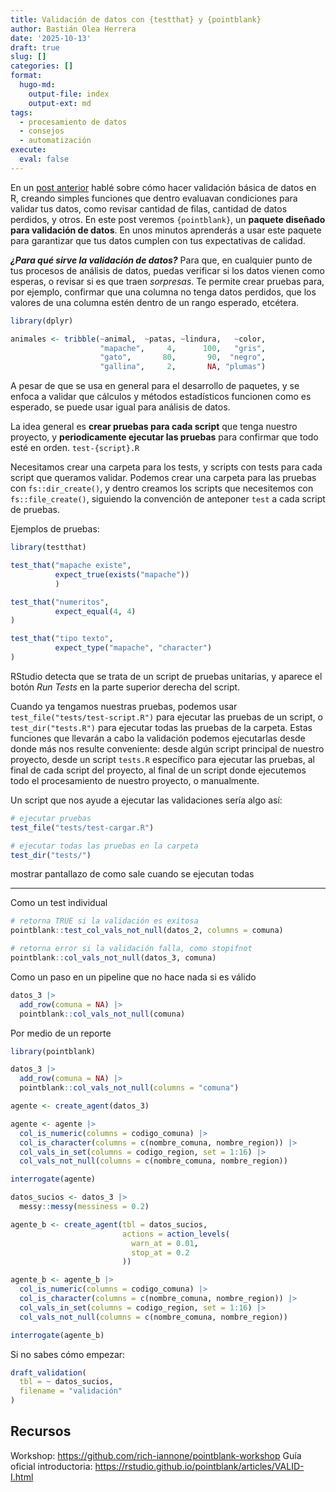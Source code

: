 ```yaml
---
title: Validación de datos con {testthat} y {pointblank}
author: Bastián Olea Herrera
date: '2025-10-13'
draft: true
slug: []
categories: []
format:
  hugo-md:
    output-file: index
    output-ext: md
tags:
  - procesamiento de datos
  - consejos
  - automatización
execute:
  eval: false
---
```



En un [post anterior](../../../blog/validacion_basica) hablé sobre cómo hacer validación básica de datos en R, creando simples funciones que dentro evaluavan condiciones para validar tus datos, como revisar cantidad de filas, cantidad de datos perdidos, y otros. En este post veremos `{pointblank}`, un **paquete diseñado para validación de datos**. En unos minutos aprenderás a usar este paquete para garantizar que tus datos cumplen con tus expectativas de calidad.

***¿Para qué sirve la validación de datos?*** Para que, en cualquier punto de tus procesos de análisis de datos, puedas verificar si los datos vienen como esperas, o revisar si es que traen *sorpresas*. Te permite crear pruebas para, por ejemplo, confirmar que una columna no tenga datos perdidos, que los valores de una columna estén dentro de un rango esperado, etcétera.

``` r
library(dplyr)

animales <- tribble(~animal,  ~patas, ~lindura,   ~color,
                    "mapache",     4,      100,   "gris",
                    "gato",       80,       90,  "negro",
                    "gallina",     2,       NA, "plumas")
```

A pesar de que se usa en general para el desarrollo de paquetes, y se enfoca a validar que cálculos y métodos estadísticos funcionen como es esperado, se puede usar igual para análisis de datos.

La idea general es **crear pruebas para cada script** que tenga nuestro proyecto, y **periodicamente ejecutar las pruebas** para confirmar que todo esté en orden.
`test-{script}.R`

Necesitamos crear una carpeta para los tests, y scripts con tests para cada script que queramos validar. Podemos crear una carpeta para las pruebas con `fs::dir_create()`, y dentro creamos los scripts que necesitemos con `fs::file_create()`, siguiendo la convención de anteponer `test` a cada script de pruebas.

Ejemplos de pruebas:

``` r
library(testthat)

test_that("mapache existe",
          expect_true(exists("mapache"))
          )

test_that("numeritos",
          expect_equal(4, 4)
)

test_that("tipo texto",
          expect_type("mapache", "character")
)
```

RStudio detecta que se trata de un script de pruebas unitarias, y aparece el botón *Run Tests* en la parte superior derecha del script.

Cuando ya tengamos nuestras pruebas, podemos usar `test_file("tests/test-script.R")` para ejecutar las pruebas de un script, o `test_dir("tests.R")` para ejecutar todas las pruebas de la carpeta. Estas funciones que llevarán a cabo la validación podemos ejecutarlas desde donde más nos resulte conveniente: desde algún script principal de nuestro proyecto, desde un script `tests.R` específico para ejecutar las pruebas, al final de cada script del proyecto, al final de un script donde ejecutemos todo el procesamiento de nuestro proyecto, o manualmente.

Un script que nos ayude a ejecutar las validaciones sería algo así:

``` r
# ejecutar pruebas
test_file("tests/test-cargar.R")

# ejecutar todas las pruebas en la carpeta
test_dir("tests/")
```

mostrar pantallazo de como sale cuando se ejecutan todas

------------------------------------------------------------------------

Como un test individual

``` r
# retorna TRUE si la validación es exitosa
pointblank::test_col_vals_not_null(datos_2, columns = comuna)

# retorna error si la validación falla, como stopifnot
pointblank::col_vals_not_null(datos_3, comuna)
```

Como un paso en un pipeline que no hace nada si es válido

``` r
datos_3 |> 
  add_row(comuna = NA) |>
  pointblank::col_vals_not_null(comuna)
```

Por medio de un reporte

``` r
library(pointblank)

datos_3 |> 
  add_row(comuna = NA) |>
  pointblank::col_vals_not_null(columns = "comuna")

agente <- create_agent(datos_3)

agente <- agente |>
  col_is_numeric(columns = codigo_comuna) |>
  col_is_character(columns = c(nombre_comuna, nombre_region)) |>
  col_vals_in_set(columns = codigo_region, set = 1:16) |> 
  col_vals_not_null(columns = c(nombre_comuna, nombre_region))

interrogate(agente)
```

``` r
datos_sucios <- datos_3 |> 
  messy::messy(messiness = 0.2)

agente_b <- create_agent(tbl = datos_sucios,
                         actions = action_levels(
                           warn_at = 0.01,
                           stop_at = 0.2
                         ))

agente_b <- agente_b |>
  col_is_numeric(columns = codigo_comuna) |>
  col_is_character(columns = c(nombre_comuna, nombre_region)) |>
  col_vals_in_set(columns = codigo_region, set = 1:16) |> 
  col_vals_not_null(columns = c(nombre_comuna, nombre_region))

interrogate(agente_b)
```

Si no sabes cómo empezar:

``` r
draft_validation(
  tbl = ~ datos_sucios,
  filename = "validación"
)
```

## Recursos

Workshop: https://github.com/rich-iannone/pointblank-workshop
Guía oficial introductoria: https://rstudio.github.io/pointblank/articles/VALID-I.html
